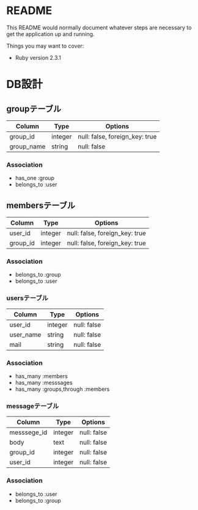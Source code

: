 # README

This README would normally document whatever steps are necessary to get the
application up and running.

Things you may want to cover:

* Ruby version
  2.3.1

# DB設計

## groupテーブル

|Column|Type|Options|
|------|----|-------|
|group_id|integer|null: false, foreign_key: true|
|group_name|string|null: false|

### Association
- has_one :group
- belongs_to :user

## membersテーブル

|Column|Type|Options|
|------|----|-------|
|user_id|integer|null: false, foreign_key: true|
|group_id|integer|null: false, foreign_key: true|

### Association
- belongs_to :group
- belongs_to :user

### usersテーブル
|Column|Type|Options|
|------|----|-------|
|user_id|integer|null: false|
|user_name|string|null: false|
|mail|string|null: false|

### Association
- has_many :members
- has_many :messsages
- has_many :groups,through :members

### messageテーブル
|Column|Type|Options|
|------|----|-------|
|messsege_id|integer|null: false|
|body|text|null: false|
|group_id|integer|null: false|
|user_id|integer|null: false|

### Association
- belongs_to :user
- belongs_to :group

